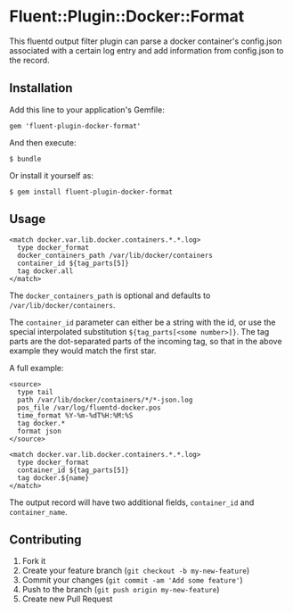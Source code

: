 # Fluent::Plugin::Docker::Format

This fluentd output filter plugin can parse a docker container's config.json associated with a certain log entry and add information from config.json to the record.


## Installation

Add this line to your application's Gemfile:

    gem 'fluent-plugin-docker-format'

And then execute:

    $ bundle

Or install it yourself as:

    $ gem install fluent-plugin-docker-format


## Usage

```
<match docker.var.lib.docker.containers.*.*.log>
  type docker_format
  docker_containers_path /var/lib/docker/containers
  container_id ${tag_parts[5]}
  tag docker.all
</match>
```

The `docker_containers_path` is optional and defaults to `/var/lib/docker/containers`.

The `container_id` parameter can either be a string with the id, or use the special interpolated substitution `${tag_parts[<some number>]}`. The tag parts are the dot-separated parts of the incoming tag, so that in the above example they would match the first star.

A full example:

```
<source>
  type tail
  path /var/lib/docker/containers/*/*-json.log
  pos_file /var/log/fluentd-docker.pos
  time_format %Y-%m-%dT%H:%M:%S
  tag docker.*
  format json
</source>

<match docker.var.lib.docker.containers.*.*.log>
  type docker_format
  container_id ${tag_parts[5]}
  tag docker.${name}
</match>
```

The output record will have two additional fields, `container_id` and `container_name`.


## Contributing

1. Fork it
2. Create your feature branch (`git checkout -b my-new-feature`)
3. Commit your changes (`git commit -am 'Add some feature'`)
4. Push to the branch (`git push origin my-new-feature`)
5. Create new Pull Request
